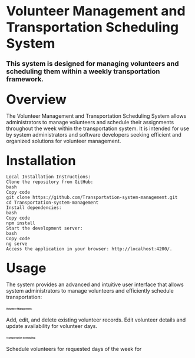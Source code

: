 # <span style="font-size: 36px; font-weight: bold;">Volunteer Management and Transportation Scheduling System</span>

### <span style="font-size: 18px;">This system is designed for managing volunteers and scheduling them within a weekly transportation framework.</span>

### <span style="font-size: 35px; font-weight: bold;">Overview</span>
<span>The Volunteer Management and Transportation Scheduling System allows administrators to manage volunteers and schedule their assignments throughout the week within the transportation system. It is intended for use by system administrators and software developers seeking efficient and organized solutions for volunteer management.</span>

### <span style="font-size: 35px; font-weight: bold;">Installation</span>
<pre><code>Local Installation Instructions:
Clone the repository from GitHub:
bash
Copy code
git clone https://github.com/Transportation-system-management.git
cd Transportation-system-management
Install dependencies:
bash
Copy code
npm install
Start the development server:
bash
Copy code
ng serve
Access the application in your browser: http://localhost:4200/.</code></pre>

### <span style="font-size: 35px; font-weight: bold;">Usage</span>
<span>The system provides an advanced and intuitive user interface that allows system administrators to manage volunteers and efficiently schedule transportation:</span><br>
#### <span style="font-size: 6px;">Volunteer Management:</span>
Add, edit, and delete existing volunteer records. Edit volunteer details and update availability for volunteer days.<br>
#### <span style="font-size: 6px;">Transportation Scheduling:</span>
Schedule volunteers for requested days of the week for
